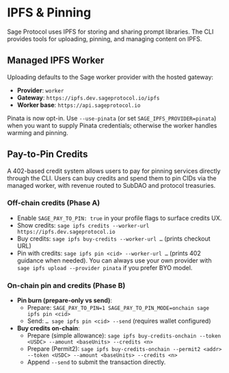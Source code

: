 # IPFS & Pinning

Sage Protocol uses IPFS for storing and sharing prompt libraries. The CLI provides tools for uploading, pinning, and managing content on IPFS.

## Managed IPFS Worker

Uploading defaults to the Sage worker provider with the hosted gateway:

-   **Provider**: `worker`
-   **Gateway**: `https://ipfs.dev.sageprotocol.io/ipfs`
-   **Worker base**: `https://api.sageprotocol.io`

Pinata is now opt-in. Use `--use-pinata` (or set `SAGE_IPFS_PROVIDER=pinata`) when you want to supply Pinata credentials; otherwise the worker handles warming and pinning.

## Pay-to-Pin Credits

A 402-based credit system allows users to pay for pinning services directly through the CLI. Users can buy credits and spend them to pin CIDs via the managed worker, with revenue routed to SubDAO and protocol treasuries.

### Off-chain credits (Phase A)

-   Enable `SAGE_PAY_TO_PIN: true` in your profile flags to surface credits UX.
-   Show credits: `sage ipfs credits --worker-url https://ipfs.dev.sageprotocol.io`
-   Buy credits: `sage ipfs buy-credits --worker-url …` (prints checkout URL)
-   Pin with credits: `sage ipfs pin <cid> --worker-url …` (prints 402 guidance when needed). You can always use your own provider with `sage ipfs upload --provider pinata` if you prefer BYO model.

### On-chain pin and credits (Phase B)

-   **Pin burn (prepare-only vs send)**:
    -   Prepare: `SAGE_PAY_TO_PIN=1 SAGE_PAY_TO_PIN_MODE=onchain sage ipfs pin <cid>`
    -   Send:    `… sage ipfs pin <cid> --send` (requires wallet configured)
-   **Buy credits on-chain**:
    -   Prepare (simple allowance): `sage ipfs buy-credits-onchain --token <USDC> --amount <baseUnits> --credits <n>`
    -   Prepare (Permit2): `sage ipfs buy-credits-onchain --permit2 <addr> --token <USDC> --amount <baseUnits> --credits <n>`
    -   Append `--send` to submit the transaction directly.

